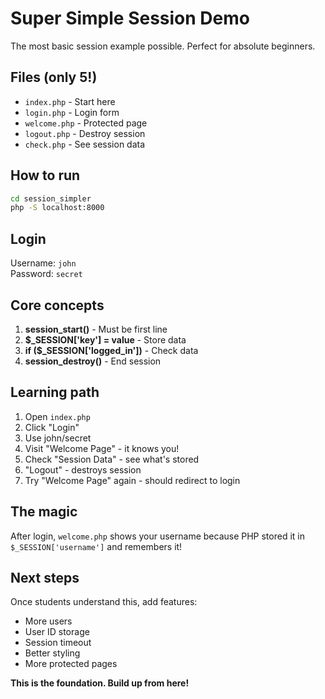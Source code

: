 # Super Simple Session Demo

The most basic session example possible. Perfect for absolute beginners.

## Files (only 5!)

- `index.php` - Start here
- `login.php` - Login form  
- `welcome.php` - Protected page
- `logout.php` - Destroy session
- `check.php` - See session data

## How to run

```bash
cd session_simpler
php -S localhost:8000
```

## Login

Username: `john`  
Password: `secret`

## Core concepts

1. **session_start()** - Must be first line
2. **$_SESSION['key'] = value** - Store data
3. **if ($_SESSION['logged_in'])** - Check data
4. **session_destroy()** - End session

## Learning path

1. Open `index.php`
2. Click "Login" 
3. Use john/secret
4. Visit "Welcome Page" - it knows you!
5. Check "Session Data" - see what's stored
6. "Logout" - destroys session
7. Try "Welcome Page" again - should redirect to login

## The magic

After login, `welcome.php` shows your username because PHP stored it in `$_SESSION['username']` and remembers it!

## Next steps

Once students understand this, add features:
- More users
- User ID storage  
- Session timeout
- Better styling
- More protected pages

**This is the foundation. Build up from here!**
